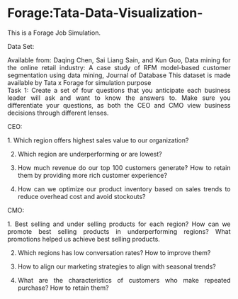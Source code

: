 # Forage:Tata-Data-Visualization-

This is a Forage Job Simulation.

Data Set:
<div align="justify">Available from: Daqing Chen, Sai Liang Sain, and Kun Guo, Data mining for the online retail industry: A case study of RFM model-based customer segmentation using data mining, Journal of Database
This dataset is made available by Tata x Forage for simulation purpose</div>


<div align="justify">Task 1: Create a set of four questions that you anticipate each business leader will ask and want to know the answers to. Make sure you differentiate your questions, as both the CEO and CMO view business decisions through different lenses.</div>

CEO:
<div align="justify">
1. Which region offers highest sales value to our organization?
  
2. Which region are underperforming or are lowest?
   
3. How much revenue do our top 100 customers generate? How to retain them by providing more rich customer experience?
   
4. How can we optimize our product inventory based on sales trends to reduce overhead cost and avoid stockouts?
</div>

CMO:
<div align="justify">
1. Best selling and under selling products for each region? How can we promote best selling products in underperforming regions? What promotions helped us achieve best selling products. 
  
2. Which regions has low conversation rates? How to improve them?

3. How to align our marketing strategies to align with seasonal trends?

4. What are the characteristics of customers who make repeated purchase? How to retain them?
</div>
